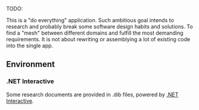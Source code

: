 TODO:

This is a "do everything" application. Such ambitious goal intends to research
and probably break some software design habits and solutions. To find a "mesh"
between different domains and fulfill the most demanding requirements. It is not
about rewriting or assemblying a lot of existing code into the single app.


## Environment

### .NET Interactive

Some research documents are provided in .dib files, powered by
[.NET Interactive](https://github.com/dotnet/interactive).
